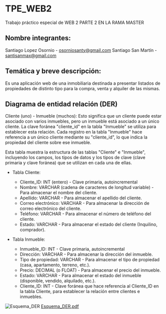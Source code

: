 # TPE_WEB2
Trabajo práctico especial de WEB 2
PARTE 2 EN LA RAMA MASTER

## Nombre integrantes:
Santiago Lopez Osornio - osorniosanty@gmail.com
Santiago San Martín - santisanmax@gmail.com

## Temática y breve descripción:

Es una aplicación web de una inmobiliaria destinada a presentar listados de propiedades de distinto tipo para la compra, venta y alquiler de las mismas.

## Diagrama de entidad relación (DER) 

Cliente (uno) - Inmueble (muchos): Esto significa que un cliente puede estar asociado con varios inmuebles, pero un inmueble está asociado a un único cliente. La clave foránea "cliente_id" en la tabla "Inmueble" se utiliza para establecer esta relación. Cada registro en la tabla "Inmueble" hace referencia a un único cliente mediante su "cliente_id", lo que indica la propiedad del cliente sobre ese inmueble.

Esta tabla muestra la estructura de las tablas "Cliente" e "Inmueble", incluyendo los campos, los tipos de datos y los tipos de clave (clave primaria y clave foránea) que se utilizan en cada una de ellas.

* Tabla Cliente:
  * Cliente_ID: INT (entero) - Clave primaria, autoincremental
  * Nombre: VARCHAR (cadena de caracteres de longitud variable) - Para almacenar el nombre del cliente.
  * Apellido: VARCHAR - Para almacenar el apellido del cliente.
  * Correo electrónico: VARCHAR - Para almacenar la dirección de correo electrónico del cliente.
  * Teléfono: VARCHAR - Para almacenar el número de teléfono del cliente.
  * Estado: VARCHAR - Para almacenar el estado del cliente (Inquilino, comprador).

* Tabla Inmueble:
  * Inmueble_ID: INT - Clave primaria, autoincremental
  * Dirección: VARCHAR - Para almacenar la dirección del inmueble.
  * Tipo de propiedad: VARCHAR - Para almacenar el tipo de propiedad (casa, apartamento, terreno, etc.).
  * Precio: DECIMAL (o FLOAT) - Para almacenar el precio del inmueble.
  * Estado: VARCHAR - Para almacenar el estado del inmueble (disponible, vendido, alquilado, etc.).
  * Cliente_ID: INT - Clave foránea que hace referencia al Cliente_ID en la tabla Cliente, para establecer la relación entre clientes e inmuebles.


![Esquema_DER](https://github.com/SantiagoSM2000/TPE_WEB2/assets/111095204/1b61eb2d-d379-47c1-bc49-d613aeec0a24)
[Esquema_DER.pdf](https://github.com/SantiagoSM2000/TPE_WEB2/files/12727937/Esquema_DER.pdf)

